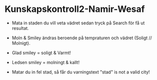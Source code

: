 # Kunskapskontroll2-Namir-Wesaf

* Mata in staden du vill veta vädret sedan tryck på Search för få ut resultat.
* Moln & Smiley ändras beroende på tempraturen och vädret (Soligt // Molnigt).
* Glad smiley = soligt & Varmt!
* Ledsen smiley = molningt & kallt!

* Matar du in fel stad, så får du varningstext "stad" is not a valid city!

